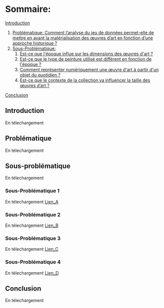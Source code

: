 
# Sommaire: 
[Introduction](#introduction)
1. [Problématique: Comment l’analyse du jeu de données permet-elle de mettre en avant la matérialisation des œuvres d’art en fonction d’une approche historique ?](#paragraph1)
2. [Sous-Problématique:](#paragraph2)
    1. [Est-ce que l'époque influe sur les dimensions des œuvres d'art ? ](#subparagraph1)
    2. [Est-ce que le type de peinture utilisé est différent en fonction de l'époque ?](#subparagraph2)
    3. [Comment représenter numériquement une œuvre d'art à partir d'un objet du quotidien ?](#subparagraph3)
    4. [Est-ce que le contexte de la collection va influencer la taille des œuvres d’art ?](#subparagraph4)
  
[Conclusion](#Conclusion)

## Introduction <a name="introduction"></a>
En télechargement

## Problématique <a name="paragraph1"></a>
En télechargement
## Sous-problématique <a name="paragraph2"></a>
En télechargement
### Sous-Problématique 1 <a name="subparagraph1"></a>
En télechargement 
[Lien_A](https://228-ayao.github.io/Lien_A/)
### Sous-Problématique 2 <a name="subparagraph2"></a>
En télechargement
[Lien_B](https://228-ayao.github.io/Lien_B/)
### Sous-Problématique 3 <a name="subparagraph3"></a>
En télechargement
[Lien_C](https://228-ayao.github.io/Lien_C/)
### Sous-Problématique 4<a name="subparagraph4"></a>
En télechargement
[Lien_D](https://228-ayao.github.io/Lien_4/)

## Conclusion <a name="Conclusion"></a>
En télechargement





  

